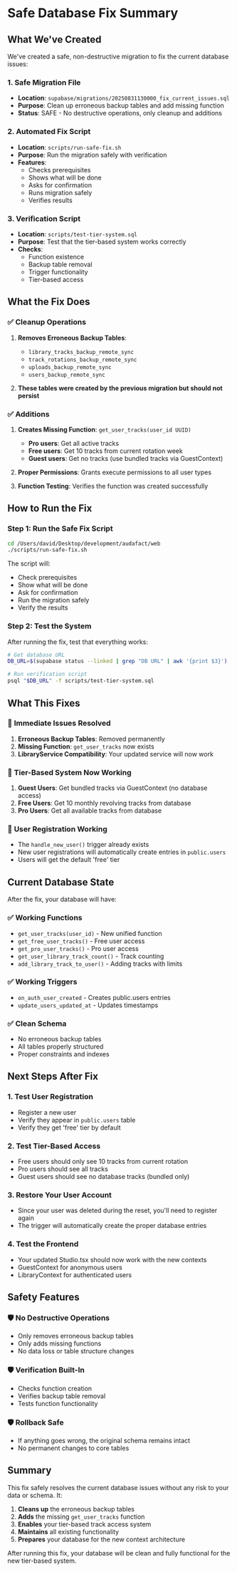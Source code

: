 # Safe Database Fix Summary

## What We've Created

We've created a safe, non-destructive migration to fix the current database issues:

### 1. **Safe Migration File**

- **Location**: `supabase/migrations/20250831130000_fix_current_issues.sql`
- **Purpose**: Clean up erroneous backup tables and add missing function
- **Status**: SAFE - No destructive operations, only cleanup and additions

### 2. **Automated Fix Script**

- **Location**: `scripts/run-safe-fix.sh`
- **Purpose**: Run the migration safely with verification
- **Features**:
  - Checks prerequisites
  - Shows what will be done
  - Asks for confirmation
  - Runs migration safely
  - Verifies results

### 3. **Verification Script**

- **Location**: `scripts/test-tier-system.sql`
- **Purpose**: Test that the tier-based system works correctly
- **Checks**:
  - Function existence
  - Backup table removal
  - Trigger functionality
  - Tier-based access

## What the Fix Does

### ✅ **Cleanup Operations**

1. **Removes Erroneous Backup Tables**:

   - `library_tracks_backup_remote_sync`
   - `track_rotations_backup_remote_sync`
   - `uploads_backup_remote_sync`
   - `users_backup_remote_sync`

2. **These tables were created by the previous migration but should not persist**

### ✅ **Additions**

1. **Creates Missing Function**: `get_user_tracks(user_id UUID)`

   - **Pro users**: Get all active tracks
   - **Free users**: Get 10 tracks from current rotation week
   - **Guest users**: Get no tracks (use bundled tracks via GuestContext)

2. **Proper Permissions**: Grants execute permissions to all user types

3. **Function Testing**: Verifies the function was created successfully

## How to Run the Fix

### Step 1: Run the Safe Fix Script

```bash
cd /Users/david/Desktop/development/audafact/web
./scripts/run-safe-fix.sh
```

The script will:

- Check prerequisites
- Show what will be done
- Ask for confirmation
- Run the migration safely
- Verify the results

### Step 2: Test the System

After running the fix, test that everything works:

```bash
# Get database URL
DB_URL=$(supabase status --linked | grep "DB URL" | awk '{print $3}')

# Run verification script
psql "$DB_URL" -f scripts/test-tier-system.sql
```

## What This Fixes

### 🔧 **Immediate Issues Resolved**

1. **Erroneous Backup Tables**: Removed permanently
2. **Missing Function**: `get_user_tracks` now exists
3. **LibraryService Compatibility**: Your updated service will now work

### 🎯 **Tier-Based System Now Working**

1. **Guest Users**: Get bundled tracks via GuestContext (no database access)
2. **Free Users**: Get 10 monthly revolving tracks from database
3. **Pro Users**: Get all available tracks from database

### 🚀 **User Registration Working**

- The `handle_new_user()` trigger already exists
- New user registrations will automatically create entries in `public.users`
- Users will get the default 'free' tier

## Current Database State

After the fix, your database will have:

### ✅ **Working Functions**

- `get_user_tracks(user_id)` - New unified function
- `get_free_user_tracks()` - Free user access
- `get_pro_user_tracks()` - Pro user access
- `get_user_library_track_count()` - Track counting
- `add_library_track_to_user()` - Adding tracks with limits

### ✅ **Working Triggers**

- `on_auth_user_created` - Creates public.users entries
- `update_users_updated_at` - Updates timestamps

### ✅ **Clean Schema**

- No erroneous backup tables
- All tables properly structured
- Proper constraints and indexes

## Next Steps After Fix

### 1. **Test User Registration**

- Register a new user
- Verify they appear in `public.users` table
- Verify they get 'free' tier by default

### 2. **Test Tier-Based Access**

- Free users should only see 10 tracks from current rotation
- Pro users should see all tracks
- Guest users should see no database tracks (bundled only)

### 3. **Restore Your User Account**

- Since your user was deleted during the reset, you'll need to register again
- The trigger will automatically create the proper database entries

### 4. **Test the Frontend**

- Your updated Studio.tsx should now work with the new contexts
- GuestContext for anonymous users
- LibraryContext for authenticated users

## Safety Features

### 🛡️ **No Destructive Operations**

- Only removes erroneous backup tables
- Only adds missing functions
- No data loss or table structure changes

### 🛡️ **Verification Built-In**

- Checks function creation
- Verifies backup table removal
- Tests function functionality

### 🛡️ **Rollback Safe**

- If anything goes wrong, the original schema remains intact
- No permanent changes to core tables

## Summary

This fix safely resolves the current database issues without any risk to your data or schema. It:

1. **Cleans up** the erroneous backup tables
2. **Adds** the missing `get_user_tracks` function
3. **Enables** your tier-based track access system
4. **Maintains** all existing functionality
5. **Prepares** your database for the new context architecture

After running this fix, your database will be clean and fully functional for the new tier-based system.

